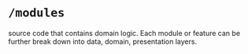 # `/modules`

source code that contains domain logic. Each module or feature can be further break down into data, domain, presentation layers.
